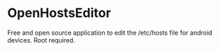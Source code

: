 # OpenHostsEditor
Free and open source application to edit the /etc/hosts file for android devices. Root required.
